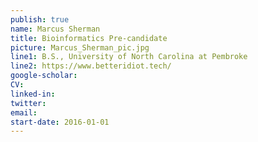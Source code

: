```yaml
---
publish: true
name: Marcus Sherman
title: Bioinformatics Pre-candidate 
picture: Marcus_Sherman_pic.jpg
line1: B.S., University of North Carolina at Pembroke 
line2: https://www.betteridiot.tech/ 
google-scholar: 
CV:
linked-in: 
twitter:
email:
start-date: 2016-01-01
---
```

